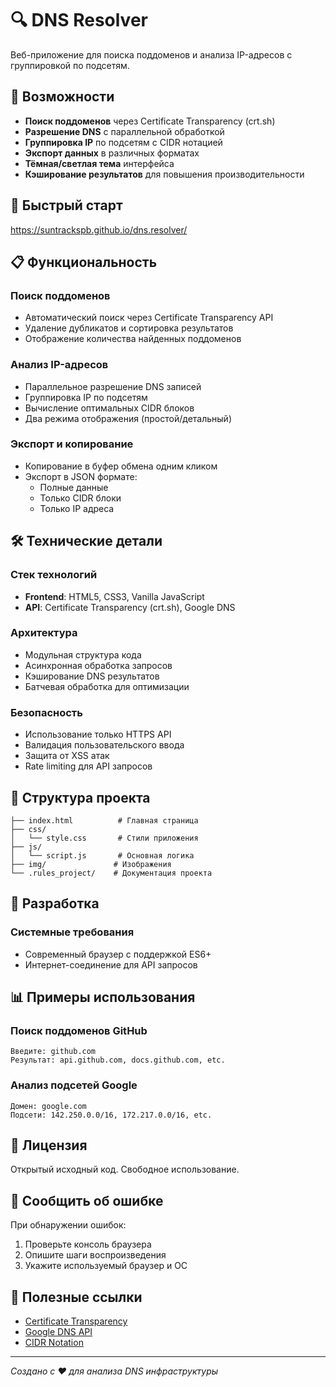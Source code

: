 # 🔍 DNS Resolver

Веб-приложение для поиска поддоменов и анализа IP-адресов с группировкой по подсетям.

## 🌟 Возможности

- **Поиск поддоменов** через Certificate Transparency (crt.sh)
- **Разрешение DNS** с параллельной обработкой
- **Группировка IP** по подсетям с CIDR нотацией
- **Экспорт данных** в различных форматах
- **Тёмная/светлая тема** интерфейса
- **Кэширование результатов** для повышения производительности

## 🚀 Быстрый старт

https://suntrackspb.github.io/dns.resolver/

## 📋 Функциональность

### Поиск поддоменов
- Автоматический поиск через Certificate Transparency API
- Удаление дубликатов и сортировка результатов
- Отображение количества найденных поддоменов

### Анализ IP-адресов
- Параллельное разрешение DNS записей
- Группировка IP по подсетям
- Вычисление оптимальных CIDR блоков
- Два режима отображения (простой/детальный)

### Экспорт и копирование
- Копирование в буфер обмена одним кликом
- Экспорт в JSON формате:
  - Полные данные
  - Только CIDR блоки
  - Только IP адреса

## 🛠 Технические детали

### Стек технологий
- **Frontend**: HTML5, CSS3, Vanilla JavaScript
- **API**: Certificate Transparency (crt.sh), Google DNS

### Архитектура
- Модульная структура кода
- Асинхронная обработка запросов
- Кэширование DNS результатов
- Батчевая обработка для оптимизации

### Безопасность
- Использование только HTTPS API
- Валидация пользовательского ввода
- Защита от XSS атак
- Rate limiting для API запросов

## 📁 Структура проекта

```
├── index.html          # Главная страница
├── css/
│   └── style.css       # Стили приложения
├── js/
│   └── script.js       # Основная логика
├── img/               # Изображения
└── .rules_project/    # Документация проекта
```

## 🔧 Разработка

### Системные требования
- Современный браузер с поддержкой ES6+
- Интернет-соединение для API запросов

## 📊 Примеры использования

### Поиск поддоменов GitHub
```
Введите: github.com
Результат: api.github.com, docs.github.com, etc.
```

### Анализ подсетей Google
```
Домен: google.com
Подсети: 142.250.0.0/16, 172.217.0.0/16, etc.
```

## 📝 Лицензия

Открытый исходный код. Свободное использование.

## 🐛 Сообщить об ошибке

При обнаружении ошибок:
1. Проверьте консоль браузера
2. Опишите шаги воспроизведения
3. Укажите используемый браузер и ОС

## 🔗 Полезные ссылки

- [Certificate Transparency](https://crt.sh/)
- [Google DNS API](https://developers.google.com/speed/public-dns/docs/doh)
- [CIDR Notation](https://en.wikipedia.org/wiki/Classless_Inter-Domain_Routing)

---

*Создано с ❤️ для анализа DNS инфраструктуры* 